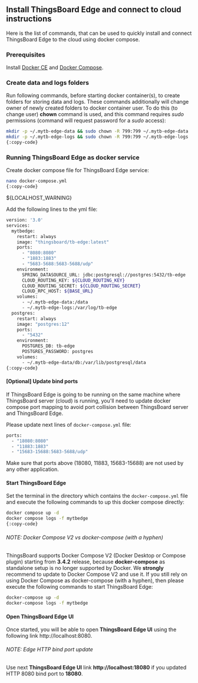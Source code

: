 ## Install ThingsBoard Edge and connect to cloud instructions

Here is the list of commands, that can be used to quickly install and connect ThingsBoard Edge to the cloud using docker compose.

### Prerequisites

Install <a href="https://docs.docker.com/engine/install/" target="_blank"> Docker CE</a> and <a href="https://docs.docker.com/compose/install/" target="_blank"> Docker Compose</a>.

### Create data and logs folders

Run following commands, before starting docker container(s), to create folders for storing data and logs.
These commands additionally will change owner of newly created folders to docker container user.
To do this (to change user) **chown** command is used, and this command requires *sudo* permissions (command will request password for a *sudo* access):

```bash
mkdir -p ~/.mytb-edge-data && sudo chown -R 799:799 ~/.mytb-edge-data
mkdir -p ~/.mytb-edge-logs && sudo chown -R 799:799 ~/.mytb-edge-logs
{:copy-code}
```

### Running ThingsBoard Edge as docker service

Create docker compose file for ThingsBoard Edge service:

```bash
nano docker-compose.yml
{:copy-code}
```

${LOCALHOST_WARNING}

Add the following lines to the yml file:

```bash
version: '3.0'
services:
  mytbedge:
    restart: always
    image: "thingsboard/tb-edge:latest"
    ports:
      - "8080:8080"
      - "1883:1883"
      - "5683-5688:5683-5688/udp"
    environment:
      SPRING_DATASOURCE_URL: jdbc:postgresql://postgres:5432/tb-edge
      CLOUD_ROUTING_KEY: ${CLOUD_ROUTING_KEY}
      CLOUD_ROUTING_SECRET: ${CLOUD_ROUTING_SECRET}
      CLOUD_RPC_HOST: ${BASE_URL}
    volumes:
      - ~/.mytb-edge-data:/data
      - ~/.mytb-edge-logs:/var/log/tb-edge
  postgres:
    restart: always
    image: "postgres:12"
    ports:
      - "5432"
    environment:
      POSTGRES_DB: tb-edge
      POSTGRES_PASSWORD: postgres
    volumes:
      - ~/.mytb-edge-data/db:/var/lib/postgresql/data
{:copy-code}
```

#### [Optional] Update bind ports 
If ThingsBoard Edge is going to be running on the same machine where ThingsBoard server (cloud) is running, you'll need to update docker compose port mapping to avoid port collision between ThingsBoard server and ThingsBoard Edge.

Please update next lines of `docker-compose.yml` file:

```bash
ports:
  - "18080:8080"
  - "11883:1883"
  - "15683-15688:5683-5688/udp"
```
Make sure that ports above (18080, 11883, 15683-15688) are not used by any other application.

#### Start ThingsBoard Edge
Set the terminal in the directory which contains the `docker-compose.yml` file and execute the following commands to up this docker compose directly:

```bash
docker compose up -d
docker compose logs -f mytbedge
{:copy-code}
```

###### NOTE: Docker Compose V2 vs docker-compose (with a hyphen)

ThingsBoard supports Docker Compose V2 (Docker Desktop or Compose plugin) starting from **3.4.2** release, because **docker-compose** as standalone setup is no longer supported by Docker.
We **strongly** recommend to update to Docker Compose V2 and use it.
If you still rely on using Docker Compose as docker-compose (with a hyphen), then please execute the following commands to start ThingsBoard Edge:

```bash
docker-compose up -d
docker-compose logs -f mytbedge
```

#### Open ThingsBoard Edge UI

Once started, you will be able to open **ThingsBoard Edge UI** using the following link http://localhost:8080.

###### NOTE: Edge HTTP bind port update 

Use next **ThingsBoard Edge UI** link **http://localhost:18080** if you updated HTTP 8080 bind port to **18080**.

